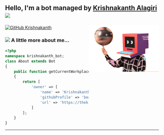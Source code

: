 <h2> Hello, I'm a bot managed by <a href="https://kanth.tech/">Krishnakanth Alagiri</a> <img src="https://media.giphy.com/media/mGcNjsfWAjY5AEZNw6/giphy.gif" width="50"></h2>
<img align='right' src="docs/bot.gif" width="230">

[![GitHub Krishnakanth](https://img.shields.io/github/followers/bearlike?label=follow&style=social)](https://github.com/bearlike)


### <img src="https://media.giphy.com/media/VgCDAzcKvsR6OM0uWg/giphy.gif" width="50"> A little more about me...  

```php
<?php
namespace krishnakanth_bot;
class About extends Bot
{
    public function getCurrentWorkplace(): array
    {
        return [
            'owner' => [
                'name' => 'Krishnakanth Alagiri',
                'githubProfile' => 'bearlike',
                'url' => 'https://thekrishna.in/'
            ]
        ];
    }
}
```

---

